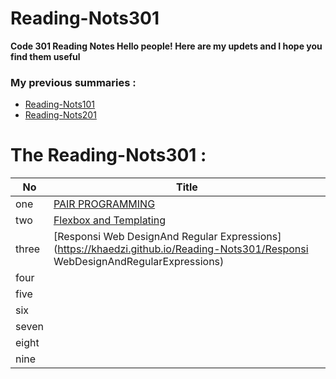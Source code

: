 # Reading-Nots301
**Code 301 Reading Notes Hello people!  Here are my updets and I hope you find them useful**

### My previous summaries :


* [Reading-Nots101](https://khaedzi.github.io/reading-notes/)
* [Reading-Nots201](https://khaedzi.github.io/Reading-Nots201/)


# The Reading-Nots301 :


|No   | Title |
 |-----|------|
 |one  | [PAIR PROGRAMMING](https://khaedzi.github.io/Reading-Nots301/PAIR-PROGRAMMING)|
 | two| [Flexbox and Templating](https://khaedzi.github.io/Reading-Nots301/FlexboxandTemplating)|
 |three| [Responsi Web DesignAnd Regular Expressions](https://khaedzi.github.io/Reading-Nots301/Responsi WebDesignAndRegularExpressions)                                          |
 |four | []() 
 |five  |[]( ) 
 |six | []()
  |seven| []() 
|eight| []() 
|nine| []() 

